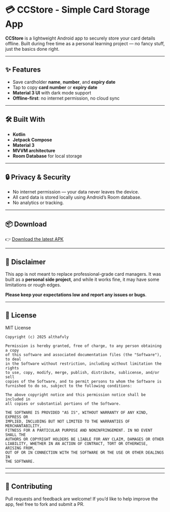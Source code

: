 # 💳 CCStore - Simple Card Storage App

**CCStore** is a lightweight Android app to securely store your card details offline. Built during free time as a personal learning project — no fancy stuff, just the basics done right.

---

## ✨ Features

- Save cardholder **name**, **number**, and **expiry date**
- Tap to copy **card number** or **expiry date**
- **Material 3 UI** with dark mode support
- **Offline-first**: no internet permission, no cloud sync

---

## 🛠 Built With

- **Kotlin**
- **Jetpack Compose**
- **Material 3**
- **MVVM architecture**
- **Room Database** for local storage

---

## 🔒 Privacy & Security

- No internet permission — your data never leaves the device.
- All card data is stored locally using Android’s Room database.
- No analytics or tracking.

---

## 📦 Download

👉 [Download the latest APK](https://github.com/althafvly/CCStore/releases)

---

## 🧪 Disclaimer

This app is not meant to replace professional-grade card managers. It was built as a **personal side project**, and while it works fine, it may have some limitations or rough edges.

**Please keep your expectations low and report any issues or bugs**.

---

## 🧾 License

MIT License
```
Copyright (c) 2025 althafvly

Permission is hereby granted, free of charge, to any person obtaining a copy
of this software and associated documentation files (the "Software"), to deal
in the Software without restriction, including without limitation the rights
to use, copy, modify, merge, publish, distribute, sublicense, and/or sell  
copies of the Software, and to permit persons to whom the Software is  
furnished to do so, subject to the following conditions:  

The above copyright notice and this permission notice shall be included in  
all copies or substantial portions of the Software.  

THE SOFTWARE IS PROVIDED "AS IS", WITHOUT WARRANTY OF ANY KIND, EXPRESS OR  
IMPLIED, INCLUDING BUT NOT LIMITED TO THE WARRANTIES OF MERCHANTABILITY,  
FITNESS FOR A PARTICULAR PURPOSE AND NONINFRINGEMENT. IN NO EVENT SHALL THE  
AUTHORS OR COPYRIGHT HOLDERS BE LIABLE FOR ANY CLAIM, DAMAGES OR OTHER  
LIABILITY, WHETHER IN AN ACTION OF CONTRACT, TORT OR OTHERWISE, ARISING FROM,  
OUT OF OR IN CONNECTION WITH THE SOFTWARE OR THE USE OR OTHER DEALINGS IN  
THE SOFTWARE.
```
---

---

## 🚀 Contributing

Pull requests and feedback are welcome! If you’d like to help improve the app, feel free to fork and submit a PR.
